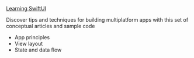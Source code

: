 [Learning SwiftUI](https://developer.apple.com/tutorials/swiftui-concepts)

Discover tips and techniques for building multiplatform apps with this set of conceptual articles and sample code

* App principles
* View layout
* State and data flow
